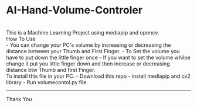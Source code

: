 # AI-Hand-Volume-Controler
<br />
This is a Machine Learning Project using mediapip and opencv. 
<br />
How To Use
<br />
- You can change your PC's volume by increasing or decreasing the distance between your Thumb and First Finger.
- To Set the volume you have to put down the little finger once
- If you want to set the volume whiloe change it put you little finger down and then increase or decreasing distance btw Thumb and first Finger.
<br />
To install this file in your PC.
- Download this repo 
- install mediapip and cv2 library
- Run volumecontol.py file
<br />
<hr />
Thank You
